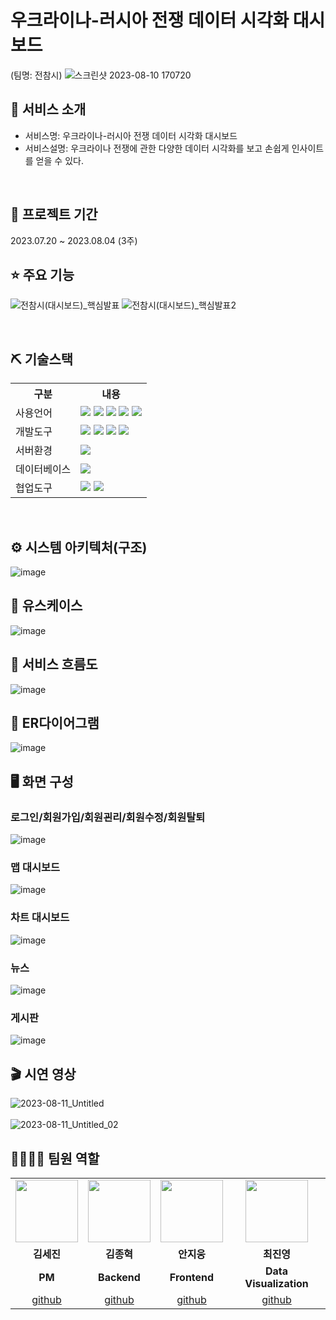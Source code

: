 # 우크라이나-러시아 전쟁 데이터 시각화 대시보드
(팀명: 전참시)
![스크린샷 2023-08-10 170720](https://github.com/2022-SMHRD-DCX-BigData-7/URWarDashboard/assets/139085493/4a452690-d2f1-46fa-b051-afd531e62bbc)



## 👀 서비스 소개
* 서비스명:  우크라이나-러시아 전쟁 데이터 시각화 대시보드 
* 서비스설명: 우크라이나 전쟁에 관한 다양한 데이터 시각화를 보고 손쉽게 인사이트를 얻을 수 있다.
<br>

## 📅 프로젝트 기간
2023.07.20 ~ 2023.08.04 (3주)
<br>

## ⭐ 주요 기능
![전참시(대시보드)_핵심발표](https://github.com/2022-SMHRD-DCX-BigData-7/URWarDashboard/assets/139085493/d0174f92-e5e0-4158-a7f5-e27cab2c2258)
![전참시(대시보드)_핵심발표2](https://github.com/2022-SMHRD-DCX-BigData-7/URWarDashboard/assets/139085493/87abc66c-7ac3-40f0-9e3e-48ba8136bf3f)


<br>

## ⛏ 기술스택
<table>
    <tr>
        <th>구분</th>
        <th>내용</th>
    </tr>
    <tr>
        <td>사용언어</td>
        <td>
            <img src="https://img.shields.io/badge/Java-007396?style=for-the-badge&logo=java&logoColor=white"/>
            <img src="https://img.shields.io/badge/HTML5-E34F26?style=for-the-badge&logo=HTML5&logoColor=white"/>
            <img src="https://img.shields.io/badge/CSS3-1572B6?style=for-the-badge&logo=CSS3&logoColor=white"/>
            <img src="https://img.shields.io/badge/JavaScript-F7DF1E?style=for-the-badge&logo=JavaScript&logoColor=white"/>
            <img src="https://img.shields.io/badge/python-007396?style=for-the-badge&logo=python&logoColor=white"/>
        </td>
    </tr>
    <tr>
        <td>개발도구</td>
        <td>
            <img src="https://img.shields.io/badge/Eclipse-2C2255?style=for-the-badge&logo=Eclipse&logoColor=white"/>
            <img src="https://img.shields.io/badge/VSCode-007ACC?style=for-the-badge&logo=VisualStudioCode&logoColor=white"/>
            <img src="https://img.shields.io/badge/Jupyter-fa9372?style=for-the-badge&logo=Jupyter&logoColor=white"/>
            <img src="https://img.shields.io/badge/tableau-6f7bf7?style=for-the-badge&logo=tableau&logoColor=white"/>
        </td>
    </tr>
    <tr>
        <td>서버환경</td>
        <td>
            <img src="https://img.shields.io/badge/Apache Tomcat-D22128?style=for-the-badge&logo=Apache Tomcat&logoColor=white"/>
        </td>
    </tr>
    <tr>
        <td>데이터베이스</td>
        <td>
            <img src="https://img.shields.io/badge/Oracle 11g-F80000?style=for-the-badge&logo=Oracle&logoColor=white"/>
        </td>
    </tr>
    <tr>
        <td>협업도구</td>
        <td>
            <img src="https://img.shields.io/badge/Git-F05032?style=for-the-badge&logo=Git&logoColor=white"/>
            <img src="https://img.shields.io/badge/GitHub-181717?style=for-the-badge&logo=GitHub&logoColor=white"/>
        </td>
    </tr>
</table>


<br>

## ⚙ 시스템 아키텍처(구조)
![image](https://github.com/2022-SMHRD-DCX-BigData-7/URWarDashboard/assets/139085337/225a3dda-efdf-40f6-903e-e2222d961468)
<br>

## 📌 유스케이스
![image](https://github.com/2022-SMHRD-DCX-BigData-7/URWarDashboard/assets/139085337/3395d10c-55f6-425d-a79d-7bc5c7d76d8f)
<br>

## 📌 서비스 흐름도
![image](https://github.com/2022-SMHRD-DCX-BigData-7/URWarDashboard/assets/139085337/2cc43280-906c-4035-a333-f174517fe8a2)
<br>

## 📌 ER다이어그램
![image](https://github.com/2022-SMHRD-DCX-BigData-7/URWarDashboard/assets/139085337/404348ae-47db-429c-ae2f-5771431078a5)
<br>

## 🖥 화면 구성

### 로그인/회원가입/회원괸리/회원수정/회원탈퇴
![image](https://github.com/2022-SMHRD-DCX-BigData-7/URWarDashboard/assets/139085337/46df2a1a-d220-4d5d-863f-1264258f3445)
<br>

### 맵 대시보드
![image](https://github.com/2022-SMHRD-DCX-BigData-7/URWarDashboard/assets/139085337/bb15effe-ee01-4e9a-bf86-437ca48d76a2)
<br>

### 차트 대시보드
![image](https://github.com/2022-SMHRD-DCX-BigData-7/URWarDashboard/assets/139085337/8d45953c-6331-4f62-a7cc-3edd536369ec)
<br>

### 뉴스
![image](https://github.com/2022-SMHRD-DCX-BigData-7/URWarDashboard/assets/139085337/dbded334-022c-43d2-a40b-ebb2504d4b65)
<br>

### 게시판
![image](https://github.com/2022-SMHRD-DCX-BigData-7/URWarDashboard/assets/139085337/14eed283-46e2-4804-9cf9-86366b1aad92)
<br>

## 🎬 시연 영상
![2023-08-11_Untitled](https://github.com/2022-SMHRD-DCX-BigData-7/URWarDashboard/assets/139085493/36ee0eab-9b36-4291-b5cf-c54ab930222a)
<br><br>
![2023-08-11_Untitled_02](https://github.com/2022-SMHRD-DCX-BigData-7/URWarDashboard/assets/139085493/34c0382f-62db-4e4c-9194-9880ba05256b)

## 👨‍👩‍👦‍👦 팀원 역할
<table>
  <tr>
    <td align="center"><img src="https://item.kakaocdn.net/do/fd49574de6581aa2a91d82ff6adb6c0115b3f4e3c2033bfd702a321ec6eda72c" width="100" height="100"/></td>
    <td align="center"><img src="https://mb.ntdtv.kr/assets/uploads/2019/01/Screen-Shot-2019-01-08-at-4.31.55-PM-e1546932545978.png" width="100" height="100"/></td>
    <td align="center"><img src="https://mblogthumb-phinf.pstatic.net/20160127_177/krazymouse_1453865104404DjQIi_PNG/%C4%AB%C4%AB%BF%C0%C7%C1%B7%BB%C1%EE_%B6%F3%C0%CC%BE%F0.png?type=w2" width="100" height="100"/></td>
    <td align="center"><img src="https://github.com/2022-SMHRD-DCX-BigData-7/URWarDashboard/assets/139085493/c1732820-984d-453b-bca7-cd520937373f" width="100" height="100"/></td>
  </tr>
  <tr>
    <td align="center"><strong>김세진</strong></td>
    <td align="center"><strong>김종혁</strong></td>
    <td align="center"><strong>안지웅</strong></td>
    <td align="center"><strong>최진영</strong></td>
  </tr>
  <tr>
    <td align="center"><b>PM</b></td>
    <td align="center"><b>Backend</b></td>
    <td align="center"><b>Frontend</b></td>
    <td align="center"><b>Data Visualization</b></td>
  </tr>
  <tr>
    <td align="center"><a href="https://github.com/mik-nijes" target='_blank'>github</a></td>
    <td align="center"><a href="https://github.com/hyeok94" target='_blank'>github</a></td>
    <td align="center"><a href="https://github.com/자신의username작성해주세요" target='_blank'>github</a></td>
    <td align="center"><a href="https://github.com/gijhuby" target='_blank'>github</a></td>
  </tr>
</table>
<br>

